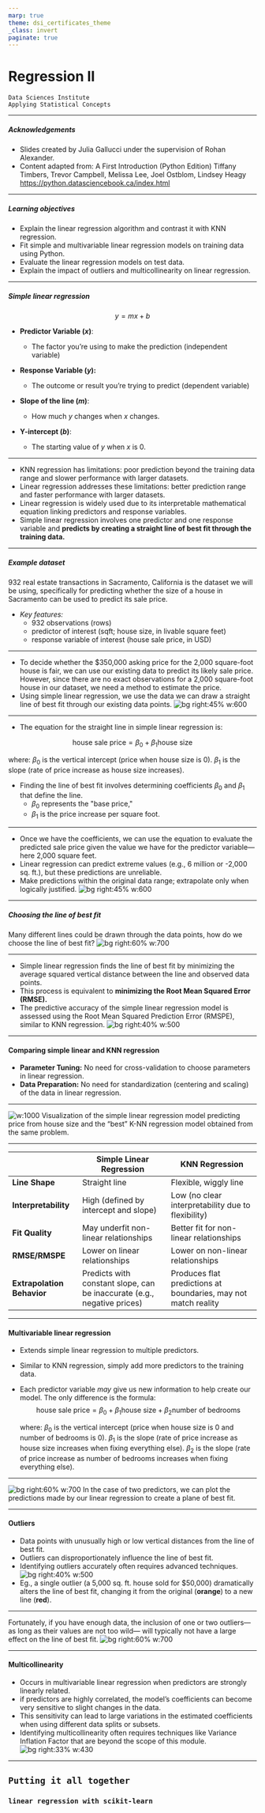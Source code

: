 ```yaml
---
marp: true
theme: dsi_certificates_theme
_class: invert
paginate: true
---
```


# Regression II
```console
Data Sciences Institute
Applying Statistical Concepts
```
---
##### Acknowledgements
- Slides created by Julia Gallucci under the supervision of Rohan  Alexander.
- Content adapted from: A First Introduction (Python Edition) Tiffany Timbers, Trevor Campbell, Melissa Lee, Joel Ostblom, Lindsey Heagy https://python.datasciencebook.ca/index.html

---
##### Learning objectives
- Explain the linear regression algorithm and contrast it with KNN regression.
- Fit simple and multivariable linear regression models on training data using Python.
- Evaluate the linear regression models on test data.
- Explain the impact of outliers and multicollinearity on linear regression.

---
##### Simple linear regression
$$ y = mx + b $$
- **Predictor Variable ($x$)**:
  - The factor you’re using to make the prediction (independent variable)

- **Response Variable ($y$):**
  - The outcome or result you’re trying to predict (dependent variable)

- **Slope of the line ($m$)**: 
  - How much $y$ changes when $x$ changes.

- **Y-intercept ($b$)**:
  - The starting value of $y$ when $x$ is 0.
---

- KNN regression has limitations: poor prediction beyond the training data range and slower performance with larger datasets.
- Linear regression addresses these limitations: better prediction range and faster performance with larger datasets.
- Linear regression is widely used due to its interpretable mathematical equation linking predictors and response variables.
- Simple linear regression involves one predictor and one response variable and **predicts by creating a straight line of best fit through the training data.**

---
 ##### Example dataset
932 real estate transactions in Sacramento, California is the dataset we will be using, specifically for predicting whether the size of a house in Sacramento can be used to predict its sale price. 

- *Key features:* 
  - 932 observations (rows)
  - predictor of interest (sqft; house size, in livable square feet)
  - response variable of interest (house sale price, in USD)
---
- To decide whether the $350,000 asking price for the 2,000 square-foot house is fair, we can use our existing data to predict its likely sale price. However, since there are no exact observations for a 2,000 square-foot house in our dataset, we need a method to estimate the price. 
- Using simple linear regression, we use the data we can draw a straight line of best fit through our existing data points.
![bg right:45% w:600](./images/simple_reg.png)

---
- The equation for the straight line in simple linear regression is:
  
  
$$
\text{house sale price} = \beta_0 + \beta_1 \text{house size}
$$

  where:
 $\beta_0$ is the vertical intercept (price when house size is 0).
  $\beta_1$ is the slope (rate of price increase as house size increases).
  

- Finding the line of best fit involves determining coefficients $\beta_0$ and $\beta_1$ that define the line.
  - $\beta_0$ represents the "base price,"  
  - $\beta_1$ is the price increase per square foot.

---
- Once we have the coefficients, we can use the equation to evaluate the predicted sale price given the value we have for the predictor variable—here 2,000 square feet.
- Linear regression can predict extreme values (e.g., 6 million or -2,000 sq. ft.), but these predictions are unreliable.
- Make predictions within the original data range; extrapolate only when logically justified.
![bg right:45% w:600](./images/predict_simple.png)

---
 ##### Choosing the line of best fit
 Many different lines could be drawn through the data points, how do we choose the line of best fit? 
![bg right:60% w:700](./images/many_lines.png)

---
- Simple linear regression finds the line of best fit by minimizing the average squared vertical distance between the line and observed data points.
- This process is equivalent to **minimizing the Root Mean Squared Error (RMSE).**
- The predictive accuracy of the simple linear regression model is assessed using the Root Mean Squared Prediction Error (RMSPE), similar to KNN regression.
![bg right:40% w:500](./images/RMSE.png)

---
#### Comparing simple linear and KNN regression
- **Parameter Tuning:** No need for cross-validation to choose parameters in linear regression.
- **Data Preparation:** No need for standardization (centering and scaling) of the data in linear regression.
---
![w:1000](./images/KNN_vs_linreg.png)
Visualization of the simple linear regression model predicting price from house size and the “best” K-NN regression model obtained from the same problem.

--- 
|                | **Simple Linear Regression**                                 | **KNN Regression**                                  |
|---------------------------|--------------------------------------------------------------|------------------------------------------------------|
| **Line Shape**            | Straight line                                                | Flexible, wiggly line                              |
| **Interpretability**      | High (defined by intercept and slope)                        | Low (no clear interpretability due to flexibility)  |
| **Fit Quality**           | May underfit non-linear relationships                       | Better fit for non-linear relationships             |
| **RMSE/RMSPE**            | Lower on linear relationships                               | Lower on non-linear relationships                   |
| **Extrapolation Behavior**| Predicts with constant slope, can be inaccurate (e.g., negative prices) | Produces flat predictions at boundaries, may not match reality |

---
#### Multivariable linear regression
- Extends simple linear regression to multiple predictors.
- Similar to KNN regression, simply add more predictors to the training data.
- Each predictor variable *may* give us new information to help create our model. 
The only difference is the formula:
$$
\text{house sale price} = \beta_0 + \beta_1 \text{house size} + \beta_2 \text{number of bedrooms}
$$

  where:
 $\beta_0$ is the vertical intercept (price when house size is 0 and number of bedrooms is 0).
  $\beta_1$ is the slope (rate of price increase as house size increases when fixing everything else).
  $\beta_2$ is the slope (rate of price increase as number of bedrooms increases when fixing everything else).

---
![bg right:60% w:700](./images/multivar_linreg.jpg)
In the case of two predictors, we can plot the predictions made by our linear regression to create a plane of best fit.

---
#### Outliers
- Data points with unusually high or low vertical distances from the line of best fit.
- Outliers can disproportionately influence the line of best fit.
- Identifying outliers accurately often requires advanced techniques.
![bg right:40% w:500](./images/outlier.png)
- Eg.,  a single outlier (a 5,000 sq. ft. house sold for $50,000) dramatically alters the line of best fit, changing it from the original (**orange**) to a new line (**red**).
  
---
Fortunately, if you have enough data, the inclusion of one or two outliers—as long as their values are not too wild— will typically not have a large effect on the line of best fit.
![bg right:60% w:700](./images/outlier_bigdata.png)

---
#### Multicollinearity 
- Occurs in multivariable linear regression when predictors are strongly linearly related.
- if predictors are highly correlated, the model’s coefficients can become very sensitive to slight changes in the data.
- This sensitivity can lead to large variations in the estimated coefficients when using different data splits or subsets.
- Identifying multicollinearity often requires techniques like Variance Inflation Factor that are beyond the scope of this module.
![bg right:33% w:430](./images/multico.png)

---
## `Putting it all together`
### `linear regression with scikit-learn`
